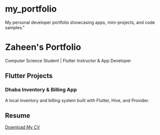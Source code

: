 # my_portfolio
My personal developer portfolio showcasing apps, mini-projects, and code samples."

# Zaheen's Portfolio

 Computer Science Student | Flutter Instructor & App Developer

## Flutter Projects

### Dhaba Inventory & Billing App
A local inventory and billing system built with Flutter, Hive, and Provider.


## Resume
[Download My CV](./Zaheen_CV.pdf)


